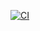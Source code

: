 [![CI](https://github.com/gabrielrcosta1/whats-panel-advance/actions/workflows/laravel.yml/badge.svg?branch=develop)](https://github.com/gabrielrcosta1/whats-panel-advance/actions/workflows/laravel.yml)
